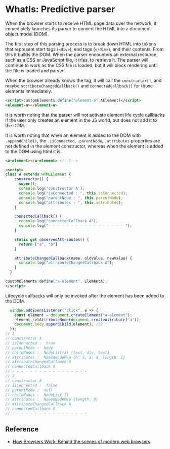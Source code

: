 # WhatIs: Predictive parser

When the browser starts to receive HTML page data over the network, it immediately launches its parser to convert the HTML
into a document object model (DOM).

The first step of this parsing process is to break down HTML into tokens that represent start tags (`<div>`), end tags (`</div>`), and their contents.
From this it builds the DOM.
When the parser encounters an external resource, such as a CSS or JavaScript file, it tries, to retrieve it. 
The parser will continue to work as the CSS file is loaded, but it will block rendering until the file is loaded and parsed.

When the browser already knows the tag, it will call the `constructor()`, and maybe `attributeChangedCallback()` and
 `connectedCallback()` for those elements immediately.

 ```html
<script>customElements.define("element-a",AElement)</script>
<element-a></element-a>
```
 
It is worth noting that the parser will not activate element life cycle callbacks if the user only creates an element in the JS world,
but does not add it to the DOM.

It is worth noting that when an element is added to the DOM with `.appendChild()`, the `.isConnected`, `.parentNode`, `.attributes` properties
are not defined in the element constructor, whereas when the element is added to the DOM using html it is.

```html
<a-element></a-element> <!--1-->

<script>
class A extends HTMLElement {
    constructor() {
      super();
      console.log('constructor A');
      console.log("isConnected : ", this.isConnected);
      console.log("parentNode : ", this.parentNode);
      console.log("attributes : ", this.attributes);
    }

    connectedCallback() {
      console.log("connectedCallback A");
      console.log("- - - - - - - - - - - - - - - - - ");
    }

    static get observedAttributes() {
      return ["a", "b"]
    }

    attributeChangedCallback(name, oldValue, newValue) {
      console.log("attributeChangedCallback A");
    }
  }

customElements.define("a-element", ElementA);
</script>
```

Lifecycle callbacks will only be invoked after the element has been added to the DOM.

```javascript
  window.addEventListener("click", e => {
    const element = document.createElement("a-element");
    element.setAttributeNode(document.createAttribute("a"));
    document.body.appendChild(element); //2
  });
// 1
// constructor A
// isConnected :  true
// parentNode :  body
// childNodes :  NodeList(3) [text, div, text]
// attributes :  NamedNodeMap {0: a, a: a, length: 1}
// attributeChangedCallback A
// connectedCallback A
// - - - - - - - - - - - - - - - - - 
// 2
// constructor A
// isConnected :  false
// parentNode :  null
// childNodes :  NodeList []
// attributes :  NamedNodeMap {length: 0}
// attributeChangedCallback A
// connectedCallback A
// - - - - - - - - - - - - - - - - - 

```

## Reference
 * [How Browsers Work: Behind the scenes of modern web browsers](https://www.html5rocks.com/en/tutorials/internals/howbrowserswork/)
 
 
 